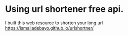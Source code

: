# Using url shortener free api.
I built this web resource to shorten your long url
https://ismailadebayo.github.io/urlshortner/
